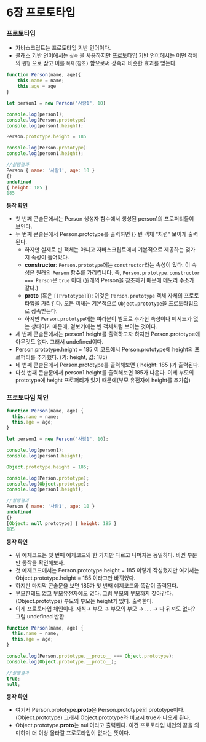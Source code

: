 # 6장 프로토타입

### 프로토타입

- 자바스크립트는 프로토타입 기반 언어이다.
- 클래스 기반 언어에서는 `상속` 을 사용하지만 프로토타입 기반 언어에서는 어떤 객체의 `원형` 으로 삼고 이를 `복제(참조)` 함으로써 상속과 비슷한 효과를 얻는다.

```jsx
function Person(name, age){
	this.name = name;
	this.age = age
}

let person1 = new Person("사람1", 10)

console.log(person1);
console.log(Person.prototype)
console.log(person1.height);

Person.prototype.height = 185

console.log(Person.prototype)
console.log(person1.height);

//실행결과
Person { name: '사람1', age: 10 }
{}
undefined
{ height: 185 }
185

```

**동작 확인**

- 첫 번째 콘솔문에서는 Person 생성자 함수에서 생성된 person1의 프로퍼티들이 보인다.
- 두 번째 콘솔문에서 Person.prototype를 출력하면 {} 빈 객체 “처럼” 보이게 출력된다.
  - 하지만 실제로 빈 객체는 아니고 자바스크립트에서 기본적으로 제공하는 몇가지 속성이 들어있다.
  - **constructor**: `Person.prototype`에는 `constructor`라는 속성이 있다. 이 속성은 원래의 `Person` 함수를 가리킵니다. 즉, `Person.prototype.constructor === Person`은 `true` 이다.(원래의 Person을 참조하기 때문에 메모리 주소가 같다.)
  - ****proto**** (혹은 `[[Prototype]]`): 이것은 `Person.prototype` 객체 자체의 프로토타입을 가리킨다. 모든 객체는 기본적으로 `Object.prototype`을 프로토타입으로 상속받는다.
  - 하지만 `Person.prototype`에는 여러분이 별도로 추가한 속성이나 메서드가 없는 상태이기 때문에, 겉보기에는 빈 객체처럼 보이는 것이다.
- 세 번째 콘솔문에서는 person1.height를 출력하고자 하지만 Person.prototype에 아무것도 없다. 그래서 undefined이다.
- Person.prototype.height = 185 이 코드에서 Person.prototype에 height의 프로퍼티를 추가했다. (키: height, 값: 185)
- 네 번째 콘솔문에서 Person.prototype를 출력해보면 { height: 185 }가 출력된다.
- 다섯 번째 콘솔문에서 person1.height를 출력해보면 185가 나온다. 이제 부모의 prototype에 height 프로퍼티가 있기 때문에(부모 유전자에 height를 추가함)

### 프로토타입 체인

```jsx
function Person(name, age) {
  this.name = name;
  this.age = age;
}

let person1 = new Person("사람1", 10);

console.log(person1);
console.log(person1.height);

Object.prototype.height = 185;

console.log(Person.prototype);
console.log(Object.prototype);
console.log(person1.height);

//실행결과
Person { name: '사람1', age: 10 }
undefined
{}
[Object: null prototype] { height: 185 }
185
```

**동작 확인**

- 위 예제코드는 첫 번째 예제코드와 한 가지만 다르고 나머지는 동일하다. 바뀐 부분만 동작을 확인해보자.
- 첫 예제코드에서는 Person.prototype.height = 185 이렇게 작성했지만 여기서는 Object.prototype.height = 185 이라고만 바뀌었다.
- 하지만 마지막 콘솔문을 보면 185가 첫 번째 예제코드와 똑같이 출력된다.
- 부모한테도 없고 부모유전자에도 없다. 그럼 부모의 부모까지 찾아간다.(Object.prototype) 부모의 부모는 height가 있다. 출력한다.
- 이게 프로토타입 체인이다. 자식→ 부모 → 부모의 부모 → …. → 다 뒤져도 없다? 그럼 undefined 반환.

```jsx
function Person(name, age) {
  this.name = name;
  this.age = age;
}

console.log(Person.prototype.__proto__ === Object.prototype);
console.log(Object.prototype.__proto__);

//실행결과
true;
null;
```

**동작 확인**

- 여기서 Person.prototype.**proto**은 Person.prototype의 prototype이다.(Object.prototype) 그래서 Object.prototype와 비교시 true가 나오게 된다.
- Object.prototype.**proto**는 null이라고 출력된다. 이건 프로토타입 체인의 끝을 의미하며 더 이상 올라갈 프로토타입이 없다는 뜻이다.
